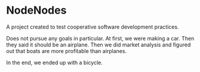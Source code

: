 # NodeNodes
A project created to test cooperative software development practices.

Does not pursue any goals in particular. At first, we were making a car. Then they said it should be an airplane.
Then we did market analysis and figured out that boats are more profitable than airplanes.

In the end, we ended up with a bicycle.
